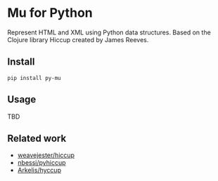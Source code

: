 # Mu for Python

Represent HTML and XML using Python data structures. Based on the Clojure
library Hiccup created by James Reeves.

## Install

```
pip install py-mu
```

## Usage

TBD

## Related work

- [weavejester/hiccup](https://github.com/weavejester/hiccup)
- [nbessi/pyhiccup](https://github.com/nbessi/pyhiccup)
- [Arkelis/hyccup](https://github.com/Arkelis/hyccup)
